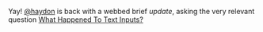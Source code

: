 ---
---

Yay! [@haydon](https://mastodon.social/@heydon@front-end.social) is back with a webbed brief *update*, asking the very relevant question [What Happened To Text Inputs?](https://briefs.video/videos/what-happened-to-text-inputs/)
